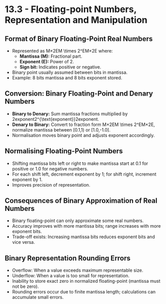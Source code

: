 # 13.3 - Floating-point Numbers, Representation and Manipulation

## Format of Binary Floating-Point Real Numbers

- Represented as M×2EM \times 2^EM×2E where:
    - **Mantissa (M):** Fractional part.
    - **Exponent (E):** Power of 2.
    - **Sign bit:** Indicates positive or negative.
- Binary point usually assumed between bits in mantissa.
- Example: 8 bits mantissa and 8 bits exponent stored.

## Conversion: Binary Floating-Point and Denary Numbers

- **Binary to Denary:** Sum mantissa fractions multiplied by 2exponent2^{\text{exponent}}2exponent.
- **Denary to Binary:** Convert to fraction form M×2EM \times 2^EM×2E, normalize mantissa between [0.1,1) or [1.0,-1.0].
- Normalisation moves binary point and adjusts exponent accordingly.

## Normalising Floating-Point Numbers

- Shifting mantissa bits left or right to make mantissa start at 0.1 for positive or 1.0 for negative numbers.
- For each shift left, decrement exponent by 1; for shift right, increment exponent by 1.
- Improves precision of representation.

## Consequences of Binary Approximation of Real Numbers

- Binary floating-point can only approximate some real numbers.
- Accuracy improves with more mantissa bits; range increases with more exponent bits.
- Trade-off exists: Increasing mantissa bits reduces exponent bits and vice versa.

## Binary Representation Rounding Errors

- Overflow: When a value exceeds maximum representable size.
- Underflow: When a value is too small for representation.
- Inability to store exact zero in normalized floating-point (mantissa must not be zero).
- Rounding errors occur due to finite mantissa length; calculations can accumulate small errors.